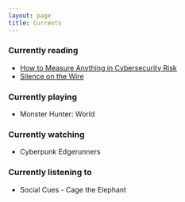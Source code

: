 ```yaml
---
layout: page
title: Currents
---
```


### Currently reading
- [How to Measure Anything in Cybersecurity Risk][risk]
- [Silence on the Wire][silence]
### Currently playing
- Monster Hunter: World
### Currently watching
- Cyberpunk Edgerunners
### Currently listening to
- Social Cues - Cage the Elephant

[risk]: https://onlinelibrary.wiley.com/doi/book/10.1002/9781119892335
[silence]: https://nostarch.com/silence.htm